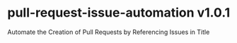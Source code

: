 # pull-request-issue-automation v1.0.1
Automate the Creation of Pull Requests by Referencing Issues in Title